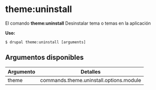 # theme:uninstall
El comando **theme:uninstall** Desinstalar tema o temas en la aplicación

**Uso:**
```
$ drupal theme:uninstall [arguments] 
```

## Argumentos disponibles
Argumento | Detalles
---------|-------------
theme | commands.theme.uninstall.options.module
